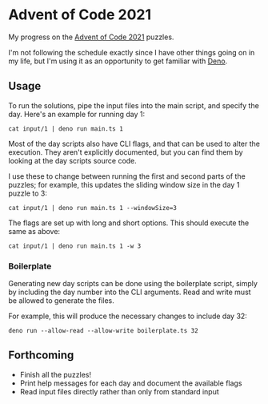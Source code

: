 # Advent of Code 2021

My progress on the [Advent of Code 2021](https://adventofcode.com/2021) puzzles.

I'm not following the schedule exactly since I have other things going on in my life, but I'm using it as an opportunity to get familiar with [Deno](https://deno.land/).


## Usage

To run the solutions, pipe the input files into the main script, and specify the day. Here's an example for running day 1:

```
cat input/1 | deno run main.ts 1
```

Most of the day scripts also have CLI flags, and that can be used to alter the execution. They aren't explicitly documented, but you can find them by looking at the day scripts source code.

I use these to change between running the first and second parts of the puzzles; for example, this updates the sliding window size in the day 1 puzzle to 3: 

```
cat input/1 | deno run main.ts 1 --windowSize=3
```

The flags are set up with long and short options. This should execute the same as above:

```
cat input/1 | deno run main.ts 1 -w 3
```

### Boilerplate

Generating new day scripts can be done using the boilerplate script, simply by including the day number into the CLI arguments. Read and write must be allowed to generate the files. 

For example, this will produce the necessary changes to include day 32:

```
deno run --allow-read --allow-write boilerplate.ts 32
```

## Forthcoming
*  Finish all the puzzles!
*  Print help messages for each day and document the available flags
*  Read input files directly rather than only from standard input